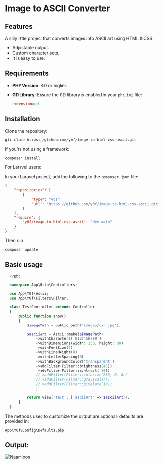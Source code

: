 # Image to ASCII Converter

## Features

A silly little project that converts images into ASCII art using HTML & CSS.

- Adjustable output.
- Custom character sets.
- It is easy to use.

## Requirements

- **PHP Version**: 8.0 or higher.
- **GD Library**: Ensure the GD library is enabled in your `php.ini` file:

  ```ini
  extension=gd
  ```

## Installation

Clone the repository:
  ```
  git clone https://github.com/y0f/image-to-html-css-ascii.git
  ```

If you're not using a framework:

  ```bash
  composer install
  ```

For Laravel users:

In your Laravel project, add the following to the ```composer.json``` file:

```json
{
    "repositories": [
        {
            "type": "vcs",
            "url": "https://github.com/y0f/image-to-html-css-ascii.git"
        }
    ],
    "require": {
        "y0f/image-to-html-css-ascii": "dev-main"
    }
}
```

Then run
```bash
composer update
```

## Basic usage

```php
  <?php

  namespace App\Http\Controllers;

  use App\Y0f\Ascii;
  use App\Y0f\Filters\Filter;

  class TestController extends Controller
  {
      public function show()
      {
          $imagePath = public_path('images/car.jpg');

          $asciiArt = Ascii::make($imagePath)
              ->withCharacters('0123456789')
              ->withDimensions(width: 150, height: 80)
              ->withFontSize(7)
              ->withLineHeight(8)
              ->withLetterSpacing(3)
              ->withBackgroundColor('transparent')
              ->addFilter(Filter::brightness(45))
              ->addFilter(Filter::contrast(-30))
              //->addFilter(Filter::colorize(255, 0, 0))
              //->addFilter(Filter::grayscale())
              //->addFilter(Filter::pixelate(10))
              ;

          return view('test', ['asciiArt' => $asciiArt]);
      }
  }
  ```

The methods used to customize the output are optional; defaults are provided in:
  ```
  App\Y0f\Config\Defaults.php
  ```

## Output:

![Naamloos](https://github.com/user-attachments/assets/29820a97-e20d-4dd1-92ed-1ae8877ae81a)



